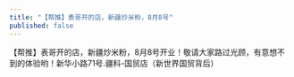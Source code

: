 ```yaml
---
title: "【帮推】表哥开的店，新疆炒米粉，8月8号"
published: false
---
```

【帮推】表哥开的店，新疆炒米粉，8月8号开业！敬请大家路过光顾，有意想不到的体验哟！新华小路71号.疆料-国贸店（新世界国贸背后）

